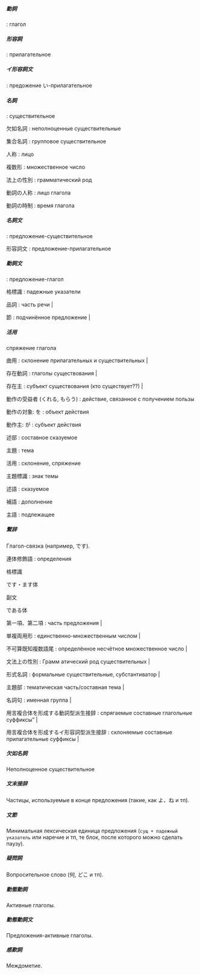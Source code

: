 

##### *動詞*
: глагол

##### *形容詞*
: прилагательное

##### *イ形容詞文*
: предожение い-прилагательное

##### *名詞*
: существительное

欠如名詞
: неполноценные существительные

集合名詞
: групповое существительное

人称
: лицо

複数形
: множественное число

法上の性別
: грамматический род

動詞の人称
: лицо глагола

動詞の時制
: время глагола

##### *名詞文*
: предложение-существительное

形容詞文
: предложение-прилагательное

##### *動詞文*
: предложение-глагол

格標識
: падежные указатели


品詞
: часть речи |

節
: подчинённое предложение |

##### 活用
спряжение глагола

曲用
: склонение прилагательных и существительных |

存在動詞
: глаголы существования |

存在主
: субъект существования (кто существует??) |

動作の受益者 (くれる, もらう)
: действие, связанное с получением пользы

動作の対象: を
: объект действия

動作主: が
: субъект действия

述部
: составное сказуемое

主題
: тема

活用
: склонение, спряжение

主題標識
: знак темы

述語
: сказуемое

補語
: дополнение

主語
: подлежащее

##### 繋辞

Глагол-связка (например, です).

連体修飾語
: определения

格標識

です・ます体

副文

である体

第一項、第二項
: часть предложения |

単複両用形
: единственно-множественным числом |

不可算既知複数語尾
: определённое несчётное множественное число |

文法上の性別
: Грамм атический род существительных |

形式名詞
: формальные существительные, субстантиватор |

主題部
: тематическая часть/составная тема |

名詞句
: именная группа |

用言複合体を形成する動詞型派生接辞
: спрягаемые составные глагольные суффиксы” |

用言複合体を形成するイ形容詞型派生接辞
: склоняемые составные прилагательные суффиксы |

##### 欠如名詞

Неполноценное существительное

##### 文末接辞

Частицы, используемые в конце предложения (такие, как よ、ね и тп).

##### 文節

Минимальная лексическая единица предложения (`сущ + падежный указатель` или
наречие и тп, те блок, после которого можно сделать паузу).

##### 疑問詞

Вопросительное слово (何, どこ и тп).

##### 動態動詞

Активные глаголы.

##### 動態動詞文

Предложения-активные глаголы.

##### 感歎詞

Междометие.

